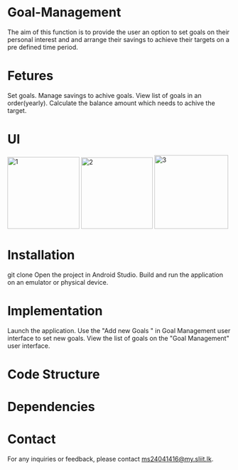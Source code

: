 # Goal-Management
The aim of this function is to provide the user an option to set goals on their personal interest and  and arrange their savings to achieve their targets on a pre defined time period.

# Fetures 
Set goals.
Manage savings to achive goals.
View list of goals in an order(yearly).
Calculate the balance amount which needs  to achive the target.

# UI
<img width="162" alt="1" src="https://github.com/StarScrum/Goal-Management/assets/169744403/61bde5dd-70c7-4ba2-a582-a5acb517da30">
<img width="161" alt="2" src="https://github.com/StarScrum/Goal-Management/assets/169744403/1e55b559-3b86-44da-9b6e-94491c9679f7">
<img width="166" alt="3" src="https://github.com/StarScrum/Goal-Management/assets/169744403/33afa5df-4946-4402-bc59-05c76e55b634">

# Installation
git clone 
Open the project in Android Studio.
Build and run the application on an emulator or physical device.

# Implementation
Launch the application.
Use the "Add new Goals " in Goal Management user interface to set new goals.
View the list of goals on the "Goal Management" user interface.

# Code Structure


# Dependencies



# Contact
For any inquiries or feedback, please contact ms24041416@my.sliit.lk.


